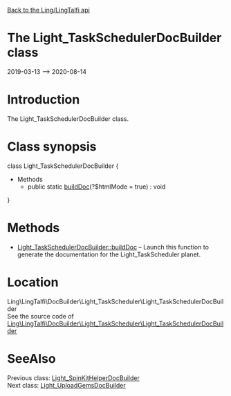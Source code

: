 [Back to the Ling/LingTalfi api](https://github.com/lingtalfi/LingTalfi/blob/master/doc/api/Ling/LingTalfi.md)



The Light_TaskSchedulerDocBuilder class
================
2019-03-13 --> 2020-08-14






Introduction
============

The Light_TaskSchedulerDocBuilder class.



Class synopsis
==============


class <span class="pl-k">Light_TaskSchedulerDocBuilder</span>  {

- Methods
    - public static [buildDoc](https://github.com/lingtalfi/LingTalfi/blob/master/doc/api/Ling/LingTalfi/DocBuilder/Light_TaskScheduler/Light_TaskSchedulerDocBuilder/buildDoc.md)(?$htmlMode = true) : void

}






Methods
==============

- [Light_TaskSchedulerDocBuilder::buildDoc](https://github.com/lingtalfi/LingTalfi/blob/master/doc/api/Ling/LingTalfi/DocBuilder/Light_TaskScheduler/Light_TaskSchedulerDocBuilder/buildDoc.md) &ndash; Launch this function to generate the documentation for the Light_TaskScheduler planet.





Location
=============
Ling\LingTalfi\DocBuilder\Light_TaskScheduler\Light_TaskSchedulerDocBuilder<br>
See the source code of [Ling\LingTalfi\DocBuilder\Light_TaskScheduler\Light_TaskSchedulerDocBuilder](https://github.com/lingtalfi/LingTalfi/blob/master/DocBuilder/Light_TaskScheduler/Light_TaskSchedulerDocBuilder.php)



SeeAlso
==============
Previous class: [Light_SpinKitHelperDocBuilder](https://github.com/lingtalfi/LingTalfi/blob/master/doc/api/Ling/LingTalfi/DocBuilder/Light_SpinKitHelper/Light_SpinKitHelperDocBuilder.md)<br>Next class: [Light_UploadGemsDocBuilder](https://github.com/lingtalfi/LingTalfi/blob/master/doc/api/Ling/LingTalfi/DocBuilder/Light_UploadGems/Light_UploadGemsDocBuilder.md)<br>
